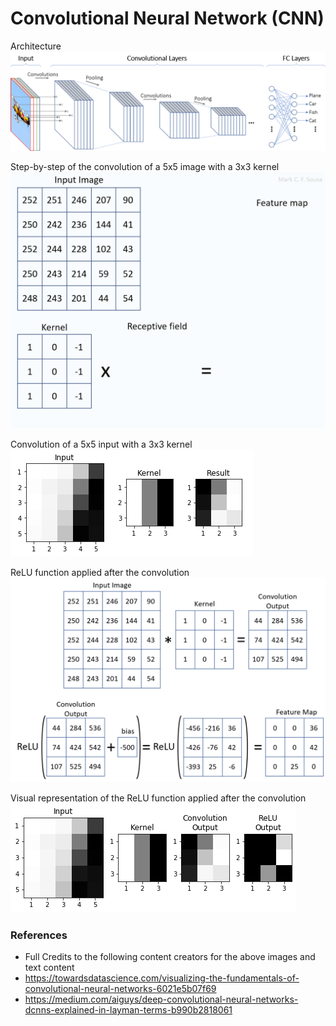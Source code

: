# Convolutional Neural Network (CNN) #

Architecture
![](https://github.com/prodramp/python-projects/blob/main/images/cnn-architecture.png?raw=true)

Step-by-step of the convolution of a 5x5 image with a 3x3 kernel
![](https://github.com/prodramp/python-projects/blob/main/images/5x5-img-conv-3x3kernel.png?raw=true)

Convolution of a 5x5 input with a 3x3 kernel
![](https://github.com/prodramp/python-projects/blob/main/images/5x5-cov.png?raw=true)

ReLU function applied after the convolution
![](https://github.com/prodramp/python-projects/blob/main/images/conv-added-relu.png?raw=true)

Visual representation of the ReLU function applied after the convolution
![](https://github.com/prodramp/python-projects/blob/main/images/conv-added-relu-img.png?raw=true)



### References ###
- Full Credits to the following content creators for the above images and text content 
- https://towardsdatascience.com/visualizing-the-fundamentals-of-convolutional-neural-networks-6021e5b07f69
- https://medium.com/aiguys/deep-convolutional-neural-networks-dcnns-explained-in-layman-terms-b990b2818061
